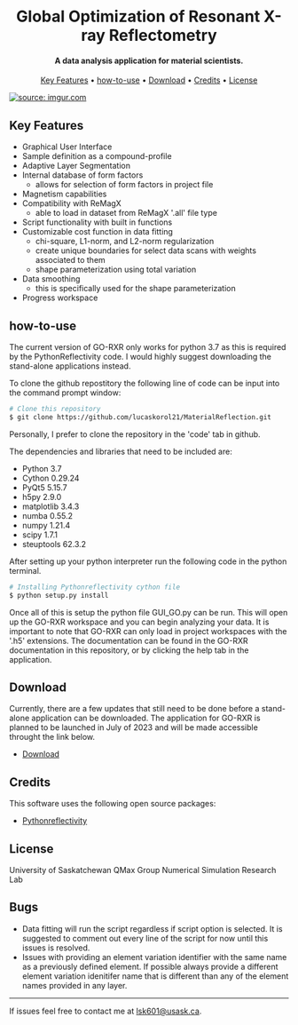 
<h1 align="center">
  <br>
  Global Optimization of Resonant X-ray Reflectometry
  <br>
</h1>

<h4 align="center">A data analysis application for material scientists.</h4>

<p align="center">
  <a href="#key-features">Key Features</a> •
  <a href="#how-to-use">how-to-use</a> •
  <a href="#download">Download</a> •
  <a href="#credits">Credits</a> •
  <a href="#license">License</a>
</p>

<a href="https://imgur.com/2ucv2rp"><img src="https://i.imgur.com/2ucv2rp.png" title="source: imgur.com" /></a>

## Key Features

* Graphical User Interface
* Sample definition as a compound-profile
* Adaptive Layer Segmentation
* Internal database of form factors
  - allows for selection of form factors in project file
* Magnetism capabilities
* Compatibility with ReMagX
  - able to load in dataset from ReMagX '.all' file type
* Script functionality with built in functions
* Customizable cost function in data fitting
  - chi-square, L1-norm, and L2-norm regularization
  - create unique boundaries for select data scans with weights associated to them
  - shape parameterization using total variation
* Data smoothing
  - this is specifically used for the shape parameterization
* Progress workspace

## how-to-use

The current version of GO-RXR only works for python 3.7 as this is required by the PythonReflectivity code. I would highly suggest downloading the stand-alone applications instead.

To clone the github repostitory the following line of code can be input into the command prompt window:
```bash
# Clone this repository
$ git clone https://github.com/lucaskorol21/MaterialReflection.git
```
Personally, I prefer to clone the repository in the 'code' tab in github.

The dependencies and libraries that need to be included are:
 - Python 3.7
 - Cython 0.29.24
 - PyQt5 5.15.7
 - h5py 2.9.0
 - matplotlib 3.4.3
 - numba 0.55.2
 - numpy 1.21.4
 - scipy 1.7.1
 - steuptools 62.3.2

After setting up your python interpreter run the following code in the python terminal.

```bash
# Installing Pythonreflectivity cython file
$ python setup.py install
```
Once all of this is setup the python file GUI_GO.py can be run. This will open up the GO-RXR workspace and you can begin analyzing your data. It is important to note that GO-RXR can only load in project workspaces with the '.h5' extensions. The documentation can be found in the GO-RXR documentation in this repository, or by clicking the help tab in the application.


## Download
Currently, there are a few updates that still need to be done before a stand-alone application can be downloaded. The application for GO-RXR is planned to be launched in July of 2023 and will be made accessible throught the link below.

- [Download](https://research-groups.usask.ca/qmax/people.php)


## Credits

This software uses the following open source packages:
- [Pythonreflectivity](https://github.com/malaclypseII/PyXMRTool.git)

## License

University of Saskatchewan
QMax Group
Numerical Simulation Research Lab

## Bugs
* Data fitting will run the script regardless if script option is selected. It is suggested to comment out every line of the script for now until this issues is resolved.
* Issues with providing an element variation identifier with the same name as a previously defined element. If possible always provide a different element variation idenitifer name that is different than any of the element names provided in any layer.

---

If issues feel free to contact me at lsk601@usask.ca.


